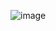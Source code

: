 ![image](https://user-images.githubusercontent.com/106690765/219793862-f0a57b07-529f-452c-b993-463f910d0dbf.png)
